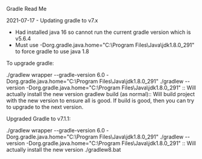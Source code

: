 Gradle Read Me

2021-07-17 - Updating gradle to v7.x
 - Had installed java 16 so cannot run the current gradle version which is v5.6.4
 - Must use -Dorg.gradle.java.home="C:\Program Files\Java\jdk1.8.0_291" to force gradle to use java 1.8
 
 To upgrade gradle:
 
  ./gradlew wrapper --gradle-version 6.0 -Dorg.gradle.java.home="C:\Program Files\Java\jdk1.8.0_291" 
  ./gradlew --version -Dorg.gradle.java.home="C:\Program Files\Java\jdk1.8.0_291" :: Will actually install the new version
  gradlew build (as normal):: Will build project with the new version to ensure all is good.  If build is good, then you can try to upgrade to the next version.
  
  
Upgraded Gradle to v7.1.1:

./gradlew wrapper --gradle-version 6.0 -Dorg.gradle.java.home="C:\Program Files\Java\jdk1.8.0_291" 
./gradlew --version -Dorg.gradle.java.home="C:\Program Files\Java\jdk1.8.0_291" :: Will actually install the new version
./gradlew8.bat


  
 
 